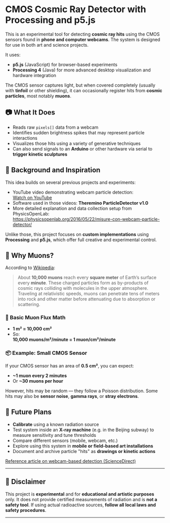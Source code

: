 # CMOS Cosmic Ray Detector with Processing and p5.js

This is an experimental tool for detecting **cosmic ray hits** using the CMOS sensors found in **phone and computer webcams**. The system is designed for use in both art and science projects.

It uses:

- **p5.js** (JavaScript) for browser-based experiments
- **Processing 4** (Java) for more advanced desktop visualization and hardware integration

The CMOS sensor captures light, but when covered completely (usually with **tinfoil** or other shielding), it can occasionally register hits from **cosmic particles**, most notably **muons**.

## 📷 What It Does

- Reads raw `pixels[]` data from a webcam
- Identifies sudden brightness spikes that may represent particle interactions
- Visualizes those hits using a variety of generative techniques
- Can also send signals to an **Arduino** or other hardware via serial to **trigger kinetic sculptures**

## 📼 Background and Inspiration

This idea builds on several previous projects and experiments:

- YouTube video demonstrating webcam particle detection:  
  [Watch on YouTube](https://youtu.be/06qlhZqn-KY?si=urwp4dkLzZclbiFj)
- Software used in those videos: **Theremino ParticleDetector v1.0**
- More detailed explanation and data collection setup from PhysicsOpenLab:  
  https://physicsopenlab.org/2016/05/22/misure-con-webcam-particle-detector/

Unlike those, this project focuses on **custom implementations** using **Processing** and **p5.js**, which offer full creative and experimental control.

## 🌌 Why Muons?

According to [Wikipedia](https://en.wikipedia.org/wiki/Cosmic_ray):

> About **10,000 muons** reach every **square meter** of Earth’s surface every **minute**. These charged particles form as by-products of cosmic rays colliding with molecules in the upper atmosphere. Traveling at relativistic speeds, muons can penetrate tens of meters into rock and other matter before attenuating due to absorption or scattering.

### 📏 Basic Muon Flux Math

- **1 m² = 10,000 cm²**
- So:  
  **10,000 muons/m²/minute = 1 muon/cm²/minute**

### 📦 Example: Small CMOS Sensor

If your CMOS sensor has an area of **0.5 cm²**, you can expect:

- **~1 muon every 2 minutes**
- Or **~30 muons per hour**

However, hits may be random — they follow a Poisson distribution. Some hits may also be **sensor noise**, **gamma rays**, or **stray electrons**.

## 🔬 Future Plans

- **Calibrate** using a known radiation source
- Test system inside an **X-ray machine** (e.g. in the Beijing subway) to measure sensitivity and tune thresholds
- Compare different sensors (mobile, webcam, etc.)
- Explore using this system in **mobile or field-based art installations**
- Document and archive particle "hits" as **drawings or kinetic actions**

[Reference article on webcam-based detection (ScienceDirect)](https://www.sciencedirect.com/science/article/abs/pii/S0969806X1831435X)

---

## 🧪 Disclaimer

This project is **experimental** and for **educational and artistic purposes** only. It does not provide certified measurements of radiation and is **not a safety tool**. If using actual radioactive sources, **follow all local laws and safety procedures**.

---
